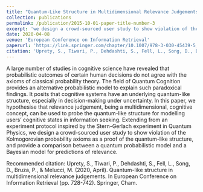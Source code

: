 ```yaml
---
title: "Quantum-Like Structure in Multidimensional Relevance Judgements"
collection: publications
permalink: /publication/2015-10-01-paper-title-number-3
excerpt: 'we design a crowd-sourced user study to show violation of the Kolmogorovian probability axioms as a proof of the quantum-like structure, and provide a comparison between a quantum probabilistic model and a Bayesian model for predictions of relevance..'
date: 2020-04-08
venue: 'European Conference on Information Retrieval'
paperurl: 'https://link.springer.com/chapter/10.1007/978-3-030-45439-5_48'
citation: 'Uprety, S., Tiwari, P., Dehdashti, S., Fell, L., Song, D., Bruza, P., & Melucci, M. (2020, April). Quantum-like structure in multidimensional relevance judgements. In European Conference on Information Retrieval (pp. 728-742). Springer, Cham.'
---
```

A large number of studies in cognitive science have revealed that probabilistic outcomes of certain human decisions do not agree with the axioms of classical probability theory. The field of Quantum Cognition provides an alternative probabilistic model to explain such paradoxical findings. It posits that cognitive systems have an underlying quantum-like structure, especially in decision-making under uncertainty. In this paper, we hypothesise that relevance judgement, being a multidimensional, cognitive concept, can be used to probe the quantum-like structure for modelling users’ cognitive states in information seeking. Extending from an experiment protocol inspired by the Stern-Gerlach experiment in Quantum Physics, we design a crowd-sourced user study to show violation of the Kolmogorovian probability axioms as a proof of the quantum-like structure, and provide a comparison between a quantum probabilistic model and a Bayesian model for predictions of relevance.


Recommended citation: Uprety, S., Tiwari, P., Dehdashti, S., Fell, L., Song, D., Bruza, P., & Melucci, M. (2020, April). Quantum-like structure in multidimensional relevance judgements. In European Conference on Information Retrieval (pp. 728-742). Springer, Cham.
